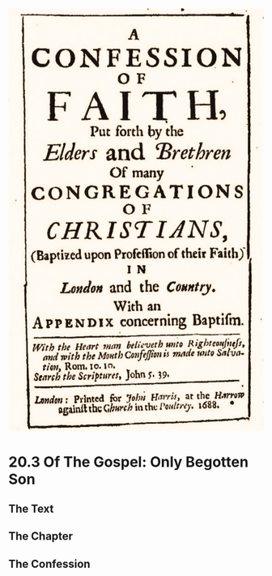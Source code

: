 <img class="intro-right" src="art-1689.png">

# 20.3 Of The Gospel: Only Begotten Son

## The Text

## The Chapter

## The Confession

